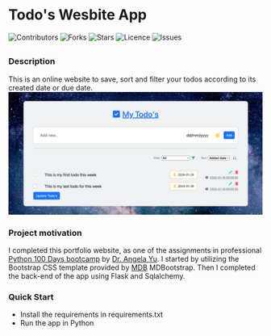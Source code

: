 # Todo's Wesbite App

![Contributors](https://img.shields.io/github/contributors/jvsadek/Cafes_Website?style=plastic)
![Forks](https://img.shields.io/github/forks/jvsadek/Cafes_Website)
![Stars](https://img.shields.io/github/stars/jvsadek/Cafes_Website)
![Licence](https://img.shields.io/github/license/jvsadek/Cafes_Website)
![Issues](https://img.shields.io/github/issues/jvsadek/Cafes_Website)

## 
### Description
This is an online website to save, sort and filter your todos according to its created date or due date. 
![todos website](./todos_website.png)


### Project motivation
I completed this portfolio website, as one of the assignments in professional [Python 100 Days bootcamp](https://www.udemy.com/course/100-days-of-code/) by [Dr. Angela Yu](https://github.com/angelabauer).
I started by utilizing the Bootstrap CSS template provided by [MDB](https://github.com/mdbootstrap/bootstrap-to-do-list) MDBootstrap. Then I completed the back-end of the app using Flask and Sqlalchemy.

### Quick Start
- Install the requirements in requirements.txt
- Run the app in Python 
